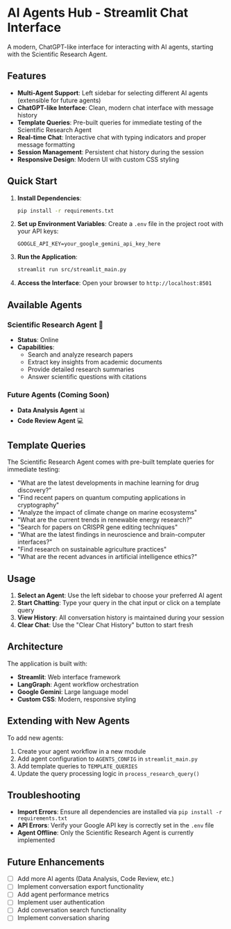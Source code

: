 # AI Agents Hub - Streamlit Chat Interface

A modern, ChatGPT-like interface for interacting with AI agents, starting with the Scientific Research Agent.

## Features

- **Multi-Agent Support**: Left sidebar for selecting different AI agents (extensible for future agents)
- **ChatGPT-like Interface**: Clean, modern chat interface with message history
- **Template Queries**: Pre-built queries for immediate testing of the Scientific Research Agent
- **Real-time Chat**: Interactive chat with typing indicators and proper message formatting
- **Session Management**: Persistent chat history during the session
- **Responsive Design**: Modern UI with custom CSS styling

## Quick Start

1. **Install Dependencies**:
   ```bash
   pip install -r requirements.txt
   ```

2. **Set up Environment Variables**:
   Create a `.env` file in the project root with your API keys:
   ```
   GOOGLE_API_KEY=your_google_gemini_api_key_here
   ```

3. **Run the Application**:
   ```bash
   streamlit run src/streamlit_main.py
   ```

4. **Access the Interface**:
   Open your browser to `http://localhost:8501`

## Available Agents

### Scientific Research Agent 🔬
- **Status**: Online
- **Capabilities**:
  - Search and analyze research papers
  - Extract key insights from academic documents
  - Provide detailed research summaries
  - Answer scientific questions with citations

### Future Agents (Coming Soon)
- **Data Analysis Agent** 📊
- **Code Review Agent** 💻

## Template Queries

The Scientific Research Agent comes with pre-built template queries for immediate testing:

- "What are the latest developments in machine learning for drug discovery?"
- "Find recent papers on quantum computing applications in cryptography"
- "Analyze the impact of climate change on marine ecosystems"
- "What are the current trends in renewable energy research?"
- "Search for papers on CRISPR gene editing techniques"
- "What are the latest findings in neuroscience and brain-computer interfaces?"
- "Find research on sustainable agriculture practices"
- "What are the recent advances in artificial intelligence ethics?"

## Usage

1. **Select an Agent**: Use the left sidebar to choose your preferred AI agent
2. **Start Chatting**: Type your query in the chat input or click on a template query
3. **View History**: All conversation history is maintained during your session
4. **Clear Chat**: Use the "Clear Chat History" button to start fresh

## Architecture

The application is built with:
- **Streamlit**: Web interface framework
- **LangGraph**: Agent workflow orchestration
- **Google Gemini**: Large language model
- **Custom CSS**: Modern, responsive styling

## Extending with New Agents

To add new agents:

1. Create your agent workflow in a new module
2. Add agent configuration to `AGENTS_CONFIG` in `streamlit_main.py`
3. Add template queries to `TEMPLATE_QUERIES`
4. Update the query processing logic in `process_research_query()`

## Troubleshooting

- **Import Errors**: Ensure all dependencies are installed via `pip install -r requirements.txt`
- **API Errors**: Verify your Google API key is correctly set in the `.env` file
- **Agent Offline**: Only the Scientific Research Agent is currently implemented

## Future Enhancements

- [ ] Add more AI agents (Data Analysis, Code Review, etc.)
- [ ] Implement conversation export functionality
- [ ] Add agent performance metrics
- [ ] Implement user authentication
- [ ] Add conversation search functionality
- [ ] Implement conversation sharing
